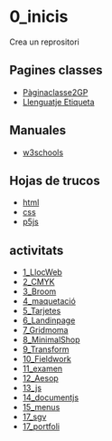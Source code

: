 # 0_inicis
Crea un reprositori

## Pagines classes
* [Pàginaclasse2GP](https://arquesm.github.io/2GP/)
* [Llenguatje Etiqueta](https://github.com/adam-p/markdown-here/wiki/Markdown-Cheatsheet)

## Manuales
* [w3schools](https://www.w3schools.com/)

## Hojas de trucos
* [html](https://websitesetup.org/HTML5-cheat-sheet.pdf)
* [css](https://websitesetup.org/HTML5-cheat-sheet.pdf)
* [p5js](https://github.com/bmoren/p5js-cheat-sheet)

## activitats
* [1_LlocWeb](https://juliabarcelo.github.io/_LlocWeb/)
* [2_CMYK](https://juliabarcelo.github.io/2CMYK/)
* [3_Broom](https://juliabarcelo.github.io/3_Broom/)
* [4_maquetació](https://juliabarcelo.github.io/4_Maquetaci-_correguit/)
* [5_Tarjetes](https://juliabarcelo.github.io/5_Tarjetes)
* [6_Landinpage](https://juliabarcelo.github.io/7landingpage)
* [7_Gridmoma](https://juliabarcelo.github.io/7_GridMoma/)
* [8_MinimalShop](https://juliabarcelo.github.io/8_Gridarea-minimshop/)
* [9_Transform](https://juliabarcelo.github.io/9_transform/)
* [10_Fieldwork]()
* [11_examen](https://juliabarcelo.github.io/examen/)
* [12_Aesop](https://juliabarcelo.github.io/12_Aesop/)
* [13_js](https://juliabarcelo.github.io/13_js/)
* [14_documentjs](https://juliabarcelo.github.io/14_documentjs/)
* [15_menus](https://juliabarcelo.github.io/15_menus/)
* [17_sgv]()
* [17_portfoli](https://juliabarcelo.github.io/17_Portfoli/)
